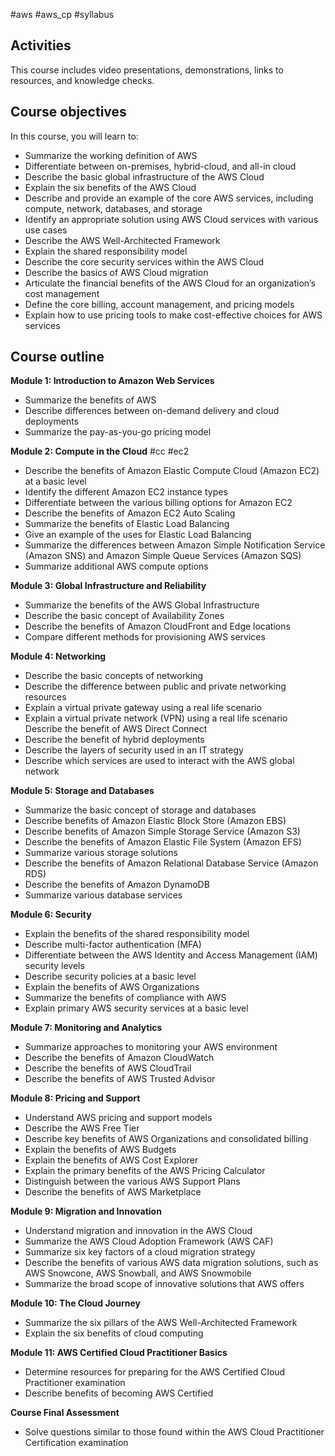
#aws #aws_cp #syllabus 

## Activities

This course includes video presentations, demonstrations, links to resources, and knowledge checks.

## Course objectives

In this course, you will learn to:

- Summarize the working definition of AWS
- Differentiate between on-premises, hybrid-cloud, and all-in cloud
- Describe the basic global infrastructure of the AWS Cloud
- Explain the six benefits of the AWS Cloud
- Describe and provide an example of the core AWS services, including compute, network, databases, and storage
- Identify an appropriate solution using AWS Cloud services with various use cases
- Describe the AWS Well-Architected Framework
- Explain the shared responsibility model
- Describe the core security services within the AWS Cloud
- Describe the basics of AWS Cloud migration
- Articulate the financial benefits of the AWS Cloud for an organization’s cost management
- Define the core billing, account management, and pricing models
- Explain how to use pricing tools to make cost-effective choices for AWS services


## Course outline

**Module 1: Introduction to Amazon Web Services**

- Summarize the benefits of AWS
- Describe differences between on-demand delivery and cloud deployments
- Summarize the pay-as-you-go pricing model

**Module 2: Compute in the Cloud** #cc #ec2 

- Describe the benefits of Amazon Elastic Compute Cloud (Amazon EC2) at a basic level
- Identify the different Amazon EC2 instance types
- Differentiate between the various billing options for Amazon EC2
- Describe the benefits of Amazon EC2 Auto Scaling
- Summarize the benefits of Elastic Load Balancing
- Give an example of the uses for Elastic Load Balancing
- Summarize the differences between Amazon Simple Notification Service (Amazon SNS) and Amazon Simple Queue Services (Amazon SQS)
- Summarize additional AWS compute options

**Module 3: Global Infrastructure and Reliability**

- Summarize the benefits of the AWS Global Infrastructure
- Describe the basic concept of Availability Zones
- Describe the benefits of Amazon CloudFront and Edge locations
- Compare different methods for provisioning AWS services

**Module 4: Networking**

- Describe the basic concepts of networking
- Describe the difference between public and private networking resources
- Explain a virtual private gateway using a real life scenario
- Explain a virtual private network (VPN) using a real life scenario  
    Describe the benefit of AWS Direct Connect
- Describe the benefit of hybrid deployments
- Describe the layers of security used in an IT strategy
- Describe which services are used to interact with the AWS global network

**Module 5: Storage and Databases**

- Summarize the basic concept of storage and databases
- Describe benefits of Amazon Elastic Block Store (Amazon EBS)
- Describe benefits of Amazon Simple Storage Service (Amazon S3)
- Describe the benefits of Amazon Elastic File System (Amazon EFS)
- Summarize various storage solutions
- Describe the benefits of Amazon Relational Database Service (Amazon RDS)
- Describe the benefits of Amazon DynamoDB
- Summarize various database services

**Module 6: Security**

- Explain the benefits of the shared responsibility model
- Describe multi-factor authentication (MFA)
- Differentiate between the AWS Identity and Access Management (IAM) security levels
- Describe security policies at a basic level
- Explain the benefits of AWS Organizations
- Summarize the benefits of compliance with AWS
- Explain primary AWS security services at a basic level

**Module 7: Monitoring and Analytics**

- Summarize approaches to monitoring your AWS environment
- Describe the benefits of Amazon CloudWatch
- Describe the benefits of AWS CloudTrail
- Describe the benefits of AWS Trusted Advisor

**Module 8: Pricing and Support**

- Understand AWS pricing and support models
- Describe the AWS Free Tier
- Describe key benefits of AWS Organizations and consolidated billing
- Explain the benefits of AWS Budgets
- Explain the benefits of AWS Cost Explorer
- Explain the primary benefits of the AWS Pricing Calculator
- Distinguish between the various AWS Support Plans
- Describe the benefits of AWS Marketplace

**Module 9: Migration and Innovation**

- Understand migration and innovation in the AWS Cloud
- Summarize the AWS Cloud Adoption Framework (AWS CAF)
- Summarize six key factors of a cloud migration strategy
- Describe the benefits of various AWS data migration solutions, such as AWS Snowcone, AWS Snowball, and AWS Snowmobile
- Summarize the broad scope of innovative solutions that AWS offers

**Module 10: The Cloud Journey**

- Summarize the six pillars of the AWS Well-Architected Framework
- Explain the six benefits of cloud computing

**Module 11: AWS Certified Cloud Practitioner Basics**

- Determine resources for preparing for the AWS Certified Cloud Practitioner examination
- Describe benefits of becoming AWS Certified

**Course Final Assessment**

- Solve questions similar to those found within the AWS Cloud Practitioner Certification examination